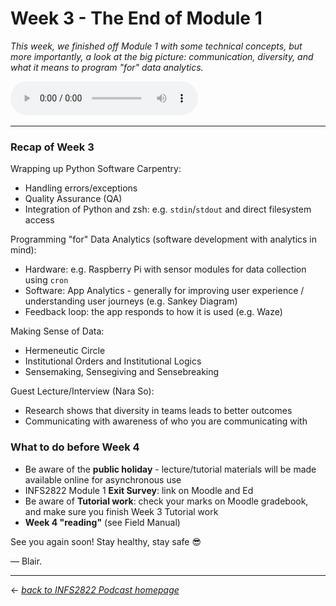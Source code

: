 # Week 3 - The End of Module 1

_This week, we finished off Module 1 with some technical concepts, but more importantly, a look at the big picture: communication, diversity, and what it means to program "for" data analytics._

<audio controls>
  <source src="../../podcast-assets/ep00003-rev01.mp3" type="audio/mpeg">
Your browser does not support the audio element.
</audio>
&nbsp;

---

### Recap of Week 3

Wrapping up Python Software Carpentry:
- Handling errors/exceptions
- Quality Assurance (QA)
- Integration of Python and zsh: e.g. `stdin`/`stdout` and direct filesystem access

Programming "for" Data Analytics (software development with analytics in mind):
- Hardware: e.g. Raspberry Pi with sensor modules for data collection using `cron`
- Software: App Analytics - generally for improving user experience / understanding user journeys (e.g. Sankey Diagram)
- Feedback loop: the app responds to how it is used (e.g. Waze)

Making Sense of Data:
- Hermeneutic Circle
- Institutional Orders and Institutional Logics
- Sensemaking, Sensegiving and Sensebreaking

Guest Lecture/Interview (Nara So):
- Research shows that diversity in teams leads to better outcomes
- Communicating with awareness of who you are communicating with


### What to do before Week 4

- Be aware of the **public holiday** - lecture/tutorial materials will be made available online for asynchronous use
- INFS2822 Module 1 **Exit Survey**: link on Moodle and Ed
- Be aware of **Tutorial work**: check your marks on Moodle gradebook, and make sure you finish Week 3 Tutorial work
- **Week 4 "reading"** (see Field Manual)

See you again soon! Stay healthy, stay safe 😎

&mdash; Blair.

---

&larr; _[back to INFS2822 Podcast homepage](https://blairw.github.io/infs2822podcast/)_
